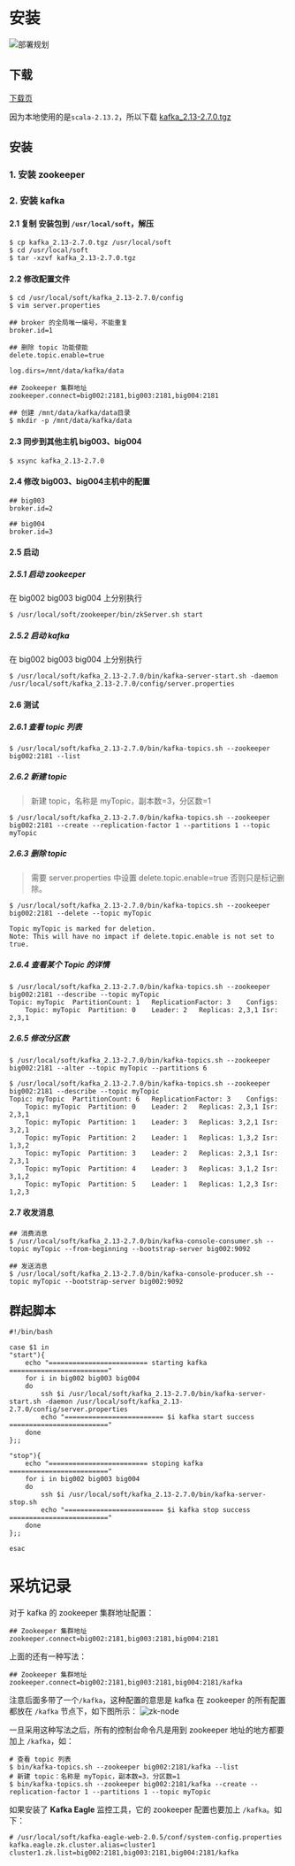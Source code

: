 # 安装

![部署规划](/images/bigData/kafka/部署规划.png)

## 下载
[下载页](http://kafka.apache.org/downloads)

因为本地使用的是`scala-2.13.2`，所以下载  [kafka_2.13-2.7.0.tgz](https://www.apache.org/dyn/closer.cgi?path=/kafka/2.7.0/kafka_2.13-2.7.0.tgz)


## 安装

### 1. 安装 zookeeper

### 2. 安装 kafka

#### 2.1 复制 安装包到 `/usr/local/soft`，解压
```shell
$ cp kafka_2.13-2.7.0.tgz /usr/local/soft
$ cd /usr/local/soft
$ tar -xzvf kafka_2.13-2.7.0.tgz
```

#### 2.2 修改配置文件
```shell
$ cd /usr/local/soft/kafka_2.13-2.7.0/config
$ vim server.properties
```

```shell
## broker 的全局唯一编号，不能重复
broker.id=1

## 删除 topic 功能使能
delete.topic.enable=true

log.dirs=/mnt/data/kafka/data

## Zookeeper 集群地址
zookeeper.connect=big002:2181,big003:2181,big004:2181
```

```shell
## 创建 /mnt/data/kafka/data目录
$ mkdir -p /mnt/data/kafka/data
```


#### 2.3 同步到其他主机 big003、big004
```shell
$ xsync kafka_2.13-2.7.0
```

#### 2.4 修改 big003、big004主机中的配置
```shell
## big003
broker.id=2

## big004
broker.id=3
```

#### 2.5 启动
##### 2.5.1 启动 zookeeper
在 big002 big003 big004 上分别执行
```shell
$ /usr/local/soft/zookeeper/bin/zkServer.sh start
```
##### 2.5.2 启动 kafka
在 big002 big003 big004 上分别执行
```shell
$ /usr/local/soft/kafka_2.13-2.7.0/bin/kafka-server-start.sh -daemon /usr/local/soft/kafka_2.13-2.7.0/config/server.properties
```

#### 2.6 测试

##### 2.6.1 查看 topic 列表
```shell
$ /usr/local/soft/kafka_2.13-2.7.0/bin/kafka-topics.sh --zookeeper big002:2181 --list
```

##### 2.6.2 新建 topic
> 新建 topic，名称是 myTopic，副本数=3，分区数=1

```shell
$ /usr/local/soft/kafka_2.13-2.7.0/bin/kafka-topics.sh --zookeeper big002:2181 --create --replication-factor 1 --partitions 1 --topic myTopic
```

##### 2.6.3 删除 topic
> 需要 server.properties 中设置 delete.topic.enable=true 否则只是标记删除。

```shell
$ /usr/local/soft/kafka_2.13-2.7.0/bin/kafka-topics.sh --zookeeper big002:2181 --delete --topic myTopic

Topic myTopic is marked for deletion.
Note: This will have no impact if delete.topic.enable is not set to true.
```

##### 2.6.4 查看某个 Topic 的详情

```shell
$ /usr/local/soft/kafka_2.13-2.7.0/bin/kafka-topics.sh --zookeeper big002:2181 --describe --topic myTopic
Topic: myTopic	PartitionCount: 1	ReplicationFactor: 3	Configs: 
	Topic: myTopic	Partition: 0	Leader: 2	Replicas: 2,3,1	Isr: 2,3,1
```


##### 2.6.5 修改分区数

```shell
$ /usr/local/soft/kafka_2.13-2.7.0/bin/kafka-topics.sh --zookeeper big002:2181 --alter --topic myTopic --partitions 6

$ /usr/local/soft/kafka_2.13-2.7.0/bin/kafka-topics.sh --zookeeper big002:2181 --describe --topic myTopic
Topic: myTopic	PartitionCount: 6	ReplicationFactor: 3	Configs: 
	Topic: myTopic	Partition: 0	Leader: 2	Replicas: 2,3,1	Isr: 2,3,1
	Topic: myTopic	Partition: 1	Leader: 3	Replicas: 3,2,1	Isr: 3,2,1
	Topic: myTopic	Partition: 2	Leader: 1	Replicas: 1,3,2	Isr: 1,3,2
	Topic: myTopic	Partition: 3	Leader: 2	Replicas: 2,3,1	Isr: 2,3,1
	Topic: myTopic	Partition: 4	Leader: 3	Replicas: 3,1,2	Isr: 3,1,2
	Topic: myTopic	Partition: 5	Leader: 1	Replicas: 1,2,3	Isr: 1,2,3
```

#### 2.7 收发消息
```shell
## 消费消息
$ /usr/local/soft/kafka_2.13-2.7.0/bin/kafka-console-consumer.sh --topic myTopic --from-beginning --bootstrap-server big002:9092 

## 发送消息
$ /usr/local/soft/kafka_2.13-2.7.0/bin/kafka-console-producer.sh --topic myTopic --bootstrap-server big002:9092
```

## 群起脚本

```shell
#!/bin/bash

case $1 in
"start"){
    echo "========================= starting kafka  ========================="
    for i in big002 big003 big004
    do
        ssh $i /usr/local/soft/kafka_2.13-2.7.0/bin/kafka-server-start.sh -daemon /usr/local/soft/kafka_2.13-2.7.0/config/server.properties
        echo "========================= $i kafka start success ========================="
    done
};;

"stop"){
    echo "========================= stoping kafka  ========================="
    for i in big002 big003 big004
    do
        ssh $i /usr/local/soft/kafka_2.13-2.7.0/bin/kafka-server-stop.sh
        echo "========================= $i kafka stop success ========================="
    done
};;

esac
```


# 采坑记录

对于 kafka 的 zookeeper 集群地址配置：
```shell
## Zookeeper 集群地址
zookeeper.connect=big002:2181,big003:2181,big004:2181
```

上面的还有一种写法：
```shell
## Zookeeper 集群地址
zookeeper.connect=big002:2181,big003:2181,big004:2181/kafka
```

注意后面多带了一个`/kafka`，这种配置的意思是 kafka 在 zookeeper 的所有配置都放在 `/kafka` 节点下，如下图所示：
![zk-node](/images/bigData/kafka/zk-node.png)

一旦采用这种写法之后，所有的控制台命令凡是用到 zookeeper 地址的地方都要加上 `/kafka`，如：
```shell
# 查看 topic 列表
$ bin/kafka-topics.sh --zookeeper big002:2181/kafka --list
# 新建 topic：名称是 myTopic，副本数=3，分区数=1
$ bin/kafka-topics.sh --zookeeper big002:2181/kafka --create --replication-factor 1 --partitions 1 --topic myTopic
```

如果安装了 **Kafka Eagle** 监控工具，它的 zookeeper 配置也要加上 `/kafka`。如下：
```shell
# /usr/local/soft/kafka-eagle-web-2.0.5/conf/system-config.properties
kafka.eagle.zk.cluster.alias=cluster1
cluster1.zk.list=big002:2181,big003:2181,big004:2181/kafka
```







